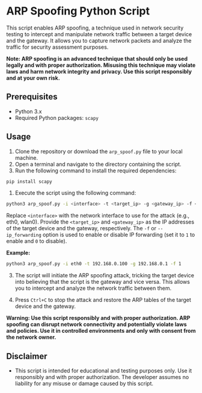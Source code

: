 
# ARP Spoofing Python Script

This script enables ARP spoofing, a technique used in network security testing to intercept and manipulate network traffic between a target device and the gateway. It allows you to capture network packets and analyze the traffic for security assessment purposes.

**Note: ARP spoofing is an advanced technique that should only be used legally and with proper authorization. Misusing this technique may violate laws and harm network integrity and privacy. Use this script responsibly and at your own risk.**

## Prerequisites

- Python 3.x
- Required Python packages: `scapy`

## Usage 
1. Clone the repository or download the `arp_spoof.py` file to your local machine.
2. Open a terminal and navigate to the directory containing the script. 
3. Run the following command to install the required dependencies:
```bash
pip install scapy
```

1. Execute the script using the following command:
```bash
python3 arp_spoof.py -i <interface> -t <target_ip> -g <gateway_ip> -f <ip_forwarding>
```
Replace `<interface>` with the network interface to use for the attack (e.g., eth0, wlan0). Provide the `<target_ip>` and `<gateway_ip>` as the IP addresses of the target device and the gateway, respectively. The `-f` or `--ip_forwarding` option is used to enable or disable IP forwarding (set it to `1` to enable and `0` to disable).

**Example:**
```bash
python3 arp_spoof.py -i eth0 -t 192.168.0.100 -g 192.168.0.1 -f 1
```

3. The script will initiate the ARP spoofing attack, tricking the target device into believing that the script is the gateway and vice versa. This allows you to intercept and analyze the network traffic between them.
    
4. Press `Ctrl+C` to stop the attack and restore the ARP tables of the target device and the gateway.

**Warning: Use this script responsibly and with proper authorization. ARP spoofing can disrupt network connectivity and potentially violate laws and policies. Use it in controlled environments and only with consent from the network owner.**

## Disclaimer

- This script is intended for educational and testing purposes only. Use it responsibly and with proper authorization. The developer assumes no liability for any misuse or damage caused by this script.